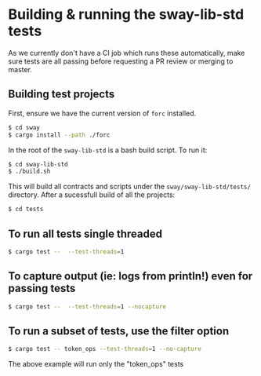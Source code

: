 # Building & running the sway-lib-std tests

As we currently don't have a CI job which runs these automatically, make sure tests are all passing before requesting a PR review or merging to master.

## Building test projects

First, ensure we have the current version of `forc` installed.

```sh
$ cd sway
$ cargo install --path ./forc
```

In the root of the `sway-lib-std` is a bash build script. To run it:

```sh
$ cd sway-lib-std
$ ./build.sh
```

This will build all contracts and scripts under the `sway/sway-lib-std/tests/` directory.
After a sucessfull build of all the projects:

```sh
$ cd tests
```

## To run all tests single threaded

```sh
$ cargo test --  --test-threads=1
```

## To capture output (ie: logs from println!) even for passing tests

```sh
$ cargo test --  --test-threads=1 --nocapture
```

## To run a subset of tests, use the filter option

```sh
$ cargo test -- token_ops --test-threads=1 --no-capture
```

The above example will run only the "token_ops" tests
